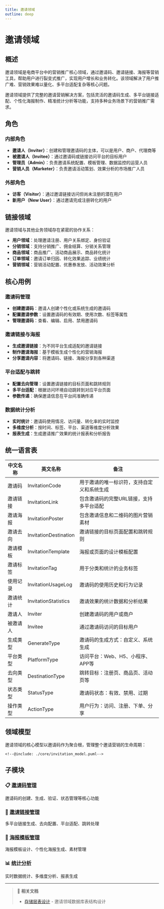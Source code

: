 ```yaml
---
title: 邀请领域
outline: deep
---
```


# 邀请领域

## 概述

邀请领域是电商平台中的营销推广核心领域，通过邀请码、邀请链接、海报等营销工具，帮助用户进行裂变式推广，实现用户增长和业务转化。该领域解决了用户推广难、营销效果难以量化、多平台适配复杂等核心问题。

邀请领域提供了完整的邀请营销解决方案，包括灵活的邀请码生成、多平台链接适配、个性化海报制作、精准统计分析等功能，支持多种业务场景下的营销推广需求。

## 角色

### 内部角色

- **邀请人（Inviter）**：创建和管理邀请码的主体，可以是用户、商户、代理商等
- **被邀请人（Invitee）**：通过邀请码或链接访问平台的目标用户
- **管理员（Admin）**：负责邀请系统配置、模板管理、数据监控的运营人员
- **营销人员（Marketer）**：负责邀请活动策划、效果分析的市场推广人员

### 外部角色

- **访客（Visitor）**：通过邀请链接访问但尚未注册的潜在用户
- **新用户（New User）**：通过邀请完成注册转化的用户

## 链接领域

邀请领域与其他业务领域存在紧密的协作关系：

- **用户领域**：处理邀请注册、用户关系绑定、身份验证
- **分销领域**：支持分销推广、佣金结算、分销关系管理
- **商品领域**：商品推广、活动商品展示、商品转化统计
- **订单领域**：邀请订单归因、转化效果追踪、业绩统计
- **营销领域**：营销活动配置、优惠券发放、活动效果分析

## 核心用例

### 邀请码管理
- **创建邀请码**：邀请人创建个性化或系统生成的邀请码
- **配置邀请参数**：设置邀请码的有效期、使用次数、标签等属性
- **管理邀请码**：查看、编辑、启用、禁用邀请码

### 邀请链接与海报
- **生成邀请链接**：为不同平台生成适配的邀请链接
- **制作邀请海报**：基于模板生成个性化的营销海报
- **分享邀请内容**：将邀请码、链接、海报分享到各种渠道

### 平台适配与跳转
- **配置去向管理**：设置邀请链接的目标页面和跳转规则
- **多平台适配**：根据访问环境自动跳转到对应平台页面
- **参数传递**：确保邀请信息在平台间准确传递

### 数据统计分析
- **实时统计**：邀请码使用情况、访问量、转化率的实时监控
- **多维度分析**：按时间、标签、平台、渠道等维度分析效果
- **报表生成**：生成邀请推广效果的统计报表和分析报告

## 统一语言表

| 中文名称 | 英文名称 | 备注 |
|---------|---------|------|
| 邀请码 | InvitationCode | 用于邀请的唯一标识符，支持自定义和系统生成 |
| 邀请链接 | InvitationLink | 包含邀请码的完整URL链接，支持多平台适配 |
| 邀请海报 | InvitationPoster | 包含邀请信息和二维码的图片营销素材 |
| 邀请去向 | InvitationDestination | 邀请链接的目标页面配置和跳转规则 |
| 邀请模板 | InvitationTemplate | 海报或页面的设计模板配置 |
| 邀请标签 | InvitationTag | 用于分类和统计的业务标签 |
| 使用记录 | InvitationUsageLog | 邀请码的使用历史和行为记录 |
| 邀请统计 | InvitationStatistics | 邀请效果的统计数据和分析结果 |
| 邀请人 | Inviter | 创建邀请码的用户或商户 |
| 被邀请人 | Invitee | 通过邀请码访问的目标用户 |
| 生成类型 | GenerateType | 邀请码的生成方式：自定义、系统生成 |
| 平台类型 | PlatformType | 访问平台：Web、H5、小程序、APP等 |
| 去向类型 | DestinationType | 跳转目标：注册页、商品页、活动页等 |
| 状态类型 | StatusType | 邀请码状态：有效、禁用、过期 |
| 操作类型 | ActionType | 用户行为：访问、注册、下单、分享 |

## 领域模型

邀请领域的核心模型以邀请码作为聚合根，管理整个邀请营销的生命周期：

```plantuml
<!--@include: ./core/invitation_model.puml-->
```

## 子模块

### 📋 [邀请码管理](./invitation-code/)
邀请码的创建、生成、验证、状态管理等核心功能

### 🔗 [邀请链接管理](./invitation-link/)  
多平台链接生成、去向配置、平台适配、跳转处理

### 🎨 [海报模板管理](./poster-template/)
海报模板设计、个性化海报生成、素材管理

### 📊 [统计分析](./statistics/)
实时数据统计、多维度分析、报表生成

---

> 📝 **相关文档**  
> - [存储层表设计](./database-design.md) - 邀请领域数据库表结构设计 